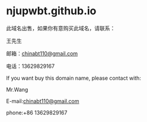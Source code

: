 # njupwbt.github.io

此域名出售，如果你有意购买此域名，请联系：

王先生

邮箱：<chinabt110@gmail.com>

电话：13629829167

If you want buy this domain name, please contact with:

Mr.Wang

E-mail:<chinabt110@gmail.com>

phone:+86 13629829167
